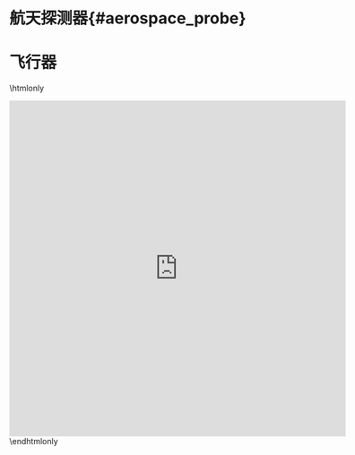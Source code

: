 航天探测器{#aerospace_probe}
====================

# 飞行器

\htmlonly
<iframe src="https://docs.google.com/spreadsheets/d/e/2PACX-1vT1uekrOc4vfC4C2x5KNGNqkp-ehqhSIVy19V1jPgVgWszINU2cJL0Pi_4kMeStaH_mWqh0eObCPJrL/pubhtml?gid=0&amp;single=true&amp;widget=false&amp;headers=false&amp;range=A1:D19" width=600 height=600 style="border:none;"></iframe>
\endhtmlonly

